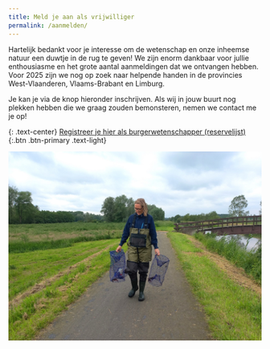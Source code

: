 ```yaml
---
title: Meld je aan als vrijwilliger
permalink: /aanmelden/
---
```


Hartelijk bedankt voor je interesse om de wetenschap en onze inheemse natuur een duwtje in de rug te geven!
We zijn enorm dankbaar voor jullie enthousiasme en het grote aantal aanmeldingen dat we ontvangen hebben.
Voor 2025 zijn we nog op zoek naar helpende handen in de provincies West-Vlaanderen, Vlaams-Brabant en Limburg.

Je kan je via de knop hieronder inschrijven. Als wij in jouw buurt nog plekken hebben die we graag zouden bemonsteren, nemen we contact me je op!

{: .text-center}
[Registreer je hier als burgerwetenschapper (reservelijst)](https://forms.gle/N9i2oAX1wzwPFgQ18){:.btn .btn-primary .text-light}

![alt text](/assets/images/aanmelden.jpg)

